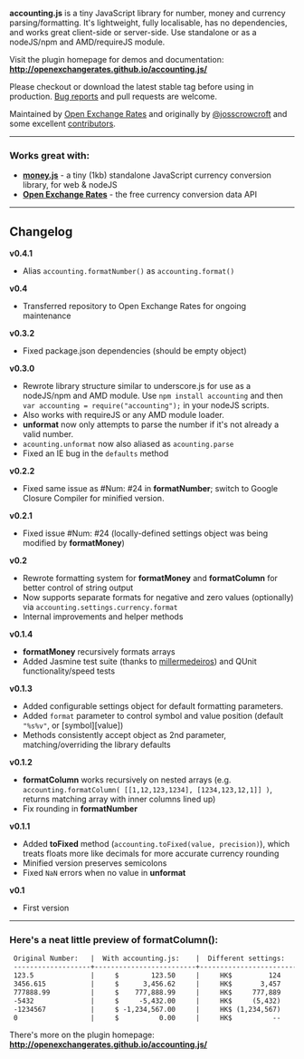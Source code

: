 **accounting.js** is a tiny JavaScript library for number, money and currency parsing/formatting. It's lightweight, fully localisable, has no dependencies, and works great client-side or server-side. Use standalone or as a nodeJS/npm and AMD/requireJS module.

Visit the plugin homepage for demos and documentation: **http://openexchangerates.github.io/accounting.js/**

Please checkout or download the latest stable tag before using in production. [Bug reports](https://github.com/openexchangerates/accounting.js/issues) and pull requests are welcome.

Maintained by [Open Exchange Rates](https://openexchangerates.org) and originally by [@josscrowcroft](http://twitter.com/josscrowcroft) and some excellent [contributors](https://github.com/openexchangerates/accounting.js/contributors).

---

### Works great with:

* **[money.js](http://openexchangerates.github.com/money.js)** - a tiny (1kb) standalone JavaScript currency conversion library, for web & nodeJS
* **[Open Exchange Rates](https://openexchangerates.org)** - the free currency conversion data API

---

## Changelog

**v0.4.1**
* Alias `accounting.formatNumber()` as `accounting.format()`

**v0.4**
* Transferred repository to Open Exchange Rates for ongoing maintenance

**v0.3.2**
* Fixed package.json dependencies (should be empty object)

**v0.3.0**
* Rewrote library structure similar to underscore.js for use as a nodeJS/npm and AMD module. Use `npm install accounting` and then `var accounting = require("accounting");` in your nodeJS scripts. 
* Also works with requireJS or any AMD module loader.
* **unformat** now only attempts to parse the number if it's not already a valid number. 
* `acounting.unformat` now also aliased as `acounting.parse`
* Fixed an IE bug in the `defaults` method

**v0.2.2**
* Fixed same issue as \#Num: #24 in **formatNumber**; switch to Google Closure Compiler for minified version.

**v0.2.1**
* Fixed issue \#Num: #24 (locally-defined settings object was being modified by **formatMoney**)

**v0.2**
* Rewrote formatting system for **formatMoney** and **formatColumn** for better control of string output
* Now supports separate formats for negative and zero values (optionally) via `accounting.settings.currency.format`
* Internal improvements and helper methods

**v0.1.4**
* **formatMoney** recursively formats arrays
* Added Jasmine test suite (thanks to [millermedeiros](https://github.com/millermedeiros)) and QUnit functionality/speed tests

**v0.1.3**
* Added configurable settings object for default formatting parameters.
* Added `format` parameter to control symbol and value position (default `"%s%v"`, or [symbol][value])
* Methods consistently accept object as 2nd parameter, matching/overriding the library defaults

**v0.1.2**
* **formatColumn** works recursively on nested arrays (e.g. `accounting.formatColumn( [[1,12,123,1234], [1234,123,12,1]] )`, returns matching array with inner columns lined up)
* Fix rounding in **formatNumber**

**v0.1.1**
* Added **toFixed** method (`accounting.toFixed(value, precision)`), which treats floats more like decimals for more accurate currency rounding
* Minified version preserves semicolons
* Fixed `NaN` errors when no value in **unformat**

**v0.1**
* First version


---

### Here's a neat little preview of **formatColumn()**:

```html
 Original Number:   |  With accounting.js:    |  Different settings:    |    Symbol after value:
 -------------------+-------------------------+-------------------------+-----------------------
 123.5              |     $        123.50     |     HK$         124     |            123.50 GBP
 3456.615           |     $      3,456.62     |     HK$       3,457     |          3,456.62 GBP
 777888.99          |     $    777,888.99     |     HK$     777,889     |        777,888.99 GBP
 -5432              |     $     -5,432.00     |     HK$     (5,432)     |         -5,432.00 GBP
 -1234567           |     $ -1,234,567.00     |     HK$ (1,234,567)     |     -1,234,567.00 GBP
 0                  |     $          0.00     |     HK$          --     |              0.00 GBP
```

There's more on the plugin homepage: **http://openexchangerates.github.io/accounting.js/**
